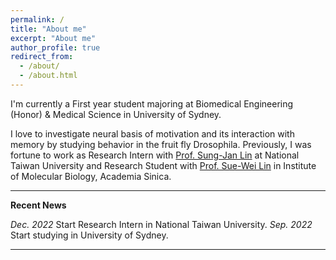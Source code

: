 ```yaml
---
permalink: /
title: "About me"
excerpt: "About me"
author_profile: true
redirect_from: 
  - /about/
  - /about.html
---
```


I'm currently a First year student majoring at Biomedical Engineering (Honor) & Medical Science in University of Sydney.

I love to investigate neural basis of motivation and its interaction with memory by studying behavior in the fruit fly Drosophila. Previously, I was fortune to work as Research Intern with [Prof. Sung-Jan Lin]([https://aliensunmin.github.io/](http://sjlin.cm.ntu.edu.tw/web/home)) at National Taiwan University and Research Student with [Prof. Sue-Wei Lin](https://sueweilin.wixsite.com/linlab) in Institute of Molecular Biology, Academia Sinica.



---
**Recent News**

*Dec. 2022* Start Research Intern in National Taiwan University.
*Sep. 2022* Start studying in University of Sydney.

---



